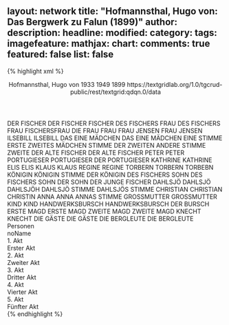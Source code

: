 layout: network
title: "Hofmannsthal, Hugo von: Das Bergwerk zu Falun (1899)"
author:
description:
headline:
modified:
category:
tags:
imagefeature:
mathjax:
chart:
comments: true
featured: false
list: false
---
{% highlight xml %}
<?xml-model href="https://raw.githubusercontent.com/DLiNa/project/master/rules/lina.rnc"?><?xml-model href="https://raw.githubusercontent.com/DLiNa/project/master/rules/lina.sch"?>
<play xmlns="http://lina.digital">
  <header>
    <title>Das Bergwerk zu Falun</title>
    <subtitle/>
    <genretitle/>
    <author>Hofmannsthal, Hugo von</author>
    <date type="print" when="1933">1933</date>
    <date type="premiere" when="1949">1949</date>
    <date type="written" when="1899">1899</date>
    <source>https://textgridlab.org/1.0/tgcrud-public/rest/textgrid:qdqn.0/data</source>
  </header>
  <personae>
    <character>
      <name>DER FISCHER</name>
      <alias xml:id="der_fischer">
        <name>DER FISCHER</name>
      </alias>
      <alias xml:id="fischer">
        <name>FISCHER</name>
      </alias>
    </character>
    <character>
      <name>DES FISCHERS FRAU</name>
      <alias xml:id="des_fischers_frau">
        <name>DES FISCHERS FRAU</name>
      </alias>
      <alias xml:id="fischersfrau">
        <name>FISCHERSFRAU</name>
      </alias>
      <alias xml:id="die_frau">
        <name>DIE FRAU</name>
      </alias>
      <alias xml:id="frau">
        <name>FRAU</name>
      </alias>
    </character>
    <character>
      <name>FRAU JENSEN</name>
      <alias xml:id="frau_jensen">
        <name>FRAU JENSEN</name>
      </alias>
    </character>
    <character>
      <name>ILSEBILL</name>
      <alias xml:id="ilsebill">
        <name>ILSEBILL</name>
      </alias>
    </character>
    <character>
      <name>DAS EINE MÄDCHEN</name>
      <alias xml:id="das_eine_mädchen">
        <name>DAS EINE MÄDCHEN</name>
      </alias>
      <alias xml:id="eine_stimme">
        <name>EINE STIMME</name>
      </alias>
      <alias xml:id="erste">
        <name>ERSTE</name>
      </alias>
    </character>
    <character>
      <name>ZWEITES MÄDCHEN</name>
      <alias xml:id="stimme_der_zweiten">
        <name>STIMME DER ZWEITEN</name>
      </alias>
      <alias xml:id="andere_stimme">
        <name>ANDERE STIMME</name>
      </alias>
      <alias xml:id="zweite">
        <name>ZWEITE</name>
      </alias>
    </character>
    <character>
      <name>DER ALTE FISCHER</name>
      <alias xml:id="der_alte_fischer">
        <name>DER ALTE FISCHER</name>
      </alias>
    </character>
    <character>
      <name>PETER</name>
      <alias xml:id="peter">
        <name>PETER</name>
      </alias>
    </character>
    <character>
      <name>PORTUGIESER</name>
      <alias xml:id="portugieser">
        <name>PORTUGIESER</name>
      </alias>
      <alias xml:id="der_portugieser">
        <name>DER PORTUGIESER</name>
      </alias>
    </character>
    <character>
      <name>KATHRINE</name>
      <alias xml:id="kathrine">
        <name>KATHRINE</name>
      </alias>
    </character>
    <character>
      <name>ELIS</name>
      <alias xml:id="elis">
        <name>ELIS</name>
      </alias>
    </character>
    <character>
      <name>KLAUS</name>
      <alias xml:id="klaus">
        <name>KLAUS</name>
      </alias>
    </character>
    <character>
      <name>REGINE</name>
      <alias xml:id="regine">
        <name>REGINE</name>
      </alias>
    </character>
    <character>
      <name>TORBERN</name>
      <alias xml:id="torbern">
        <name>TORBERN</name>
      </alias>
      <alias xml:id="torbebn">
        <name>TORBEBN</name>
      </alias>
    </character>
    <character>
      <name>KÖNIGIN</name>
      <alias xml:id="königin">
        <name>KÖNIGIN</name>
      </alias>
      <alias xml:id="stimme_der_königin">
        <name>STIMME DER KÖNIGIN</name>
      </alias>
    </character>
    <character>
      <name>DES FISCHERS SOHN</name>
      <alias xml:id="des_fischers_sohn">
        <name>DES FISCHERS SOHN</name>
      </alias>
      <alias xml:id="der_sohn">
        <name>DER SOHN</name>
      </alias>
      <alias xml:id="der_junge_fischer">
        <name>DER JUNGE FISCHER</name>
      </alias>
    </character>
    <character>
      <name>DAHLSJÖ</name>
      <alias xml:id="dahlsjö">
        <name>DAHLSJÖ</name>
      </alias>
      <alias xml:id="dahlsjöh">
        <name>DAHLSJÖH</name>
      </alias>
      <alias xml:id="dahlsjö_stimme">
        <name>DAHLSJÖ STIMME</name>
      </alias>
      <alias xml:id="dahlsjös_stimme">
        <name>DAHLSJÖS STIMME</name>
      </alias>
    </character>
    <character>
      <name>CHRISTIAN</name>
      <alias xml:id="christian">
        <name>CHRISTIAN</name>
      </alias>
      <alias xml:id="christin">
        <name>CHRISTIN</name>
      </alias>
    </character>
    <character>
      <name>ANNA</name>
      <alias xml:id="anna">
        <name>ANNA</name>
      </alias>
      <alias xml:id="annas_stimme">
        <name>ANNAS STIMME</name>
      </alias>
    </character>
    <character>
      <name>GROSSMUTTER</name>
      <alias xml:id="grossmutter">
        <name>GROSSMUTTER</name>
      </alias>
    </character>
    <character>
      <name>KIND</name>
      <alias xml:id="kind">
        <name>KIND</name>
      </alias>
    </character>
    <character>
      <name>HANDWERKSBURSCH</name>
      <alias xml:id="handwerksbursch">
        <name>HANDWERKSBURSCH</name>
      </alias>
      <alias xml:id="der_bursch">
        <name>DER BURSCH</name>
      </alias>
    </character>
    <character>
      <name>ERSTE MAGD</name>
      <alias xml:id="erste_magd">
        <name>ERSTE MAGD</name>
      </alias>
    </character>
    <character>
      <name>ZWEITE MAGD</name>
      <alias xml:id="zweite_magd">
        <name>ZWEITE MAGD</name>
      </alias>
    </character>
    <character>
      <name>KNECHT</name>
      <alias xml:id="knecht">
        <name>KNECHT</name>
      </alias>
    </character>
    <character>
      <name>DIE GÄSTE</name>
      <alias xml:id="die_gäste">
        <name>DIE GÄSTE</name>
      </alias>
    </character>
    <character>
      <name>DIE BERGLEUTE</name>
      <alias xml:id="die_bergleute">
        <name>DIE BERGLEUTE</name>
      </alias>
    </character>
  </personae>
  <text>
    <div>
      <head>Personen</head>
      <div>
        <head>noName</head>
      </div>
    </div>
    <div>
      <head>1. Akt</head>
      <div>
        <head>Erster Akt</head>
        <sp who="#der_fischer">
          <amount n="1" unit="speech_acts"/>
          <amount n="4" unit="words"/>
          <amount n="1" unit="lines"/>
          <amount n="18" unit="chars"/>
        </sp>
        <sp who="#die_frau">
          <amount n="1" unit="speech_acts"/>
          <amount n="12" unit="words"/>
          <amount n="2" unit="lines"/>
          <amount n="60" unit="chars"/>
        </sp>
        <sp who="#fischer">
          <amount n="10" unit="speech_acts"/>
          <amount n="173" unit="words"/>
          <amount n="25" unit="lines"/>
          <amount n="815" unit="chars"/>
        </sp>
        <sp who="#frau">
          <amount n="8" unit="speech_acts"/>
          <amount n="116" unit="words"/>
          <amount n="21" unit="lines"/>
          <amount n="583" unit="chars"/>
        </sp>
        <sp who="#frau_jensen">
          <amount n="15" unit="speech_acts"/>
          <amount n="148" unit="words"/>
          <amount n="24" unit="lines"/>
          <amount n="759" unit="chars"/>
        </sp>
        <sp who="#eine_stimme">
          <amount n="1" unit="speech_acts"/>
          <amount n="2" unit="words"/>
          <amount n="1" unit="lines"/>
          <amount n="7" unit="chars"/>
        </sp>
        <sp who="#andere_stimme">
          <amount n="1" unit="speech_acts"/>
          <amount n="3" unit="words"/>
          <amount n="1" unit="lines"/>
          <amount n="14" unit="chars"/>
        </sp>
        <sp who="#erste">
          <amount n="4" unit="speech_acts"/>
          <amount n="19" unit="words"/>
          <amount n="4" unit="lines"/>
          <amount n="81" unit="chars"/>
        </sp>
        <sp who="#zweite">
          <amount n="3" unit="speech_acts"/>
          <amount n="14" unit="words"/>
          <amount n="3" unit="lines"/>
          <amount n="68" unit="chars"/>
        </sp>
        <sp who="#ilsebill">
          <amount n="24" unit="speech_acts"/>
          <amount n="309" unit="words"/>
          <amount n="47" unit="lines"/>
          <amount n="1511" unit="chars"/>
        </sp>
        <sp who="#das_eine_mädchen">
          <amount n="1" unit="speech_acts"/>
          <amount n="5" unit="words"/>
          <amount n="1" unit="lines"/>
          <amount n="24" unit="chars"/>
        </sp>
        <sp who="#stimme_der_zweiten">
          <amount n="1" unit="speech_acts"/>
          <amount n="8" unit="words"/>
          <amount n="2" unit="lines"/>
          <amount n="31" unit="chars"/>
        </sp>
        <sp who="#des_fischers_frau">
          <amount n="1" unit="speech_acts"/>
          <amount n="14" unit="words"/>
          <amount n="2" unit="lines"/>
          <amount n="62" unit="chars"/>
        </sp>
        <sp who="#fischersfrau">
          <amount n="2" unit="speech_acts"/>
          <amount n="167" unit="words"/>
          <amount n="19" unit="lines"/>
          <amount n="821" unit="chars"/>
        </sp>
        <sp who="#der_alte_fischer">
          <amount n="6" unit="speech_acts"/>
          <amount n="90" unit="words"/>
          <amount n="14" unit="lines"/>
          <amount n="486" unit="chars"/>
        </sp>
        <sp who="#peter">
          <amount n="9" unit="speech_acts"/>
          <amount n="358" unit="words"/>
          <amount n="45" unit="lines"/>
          <amount n="1825" unit="chars"/>
        </sp>
        <sp who="#portugieser">
          <amount n="6" unit="speech_acts"/>
          <amount n="23" unit="words"/>
          <amount n="6" unit="lines"/>
          <amount n="113" unit="chars"/>
        </sp>
        <sp who="#kathrine">
          <amount n="3" unit="speech_acts"/>
          <amount n="18" unit="words"/>
          <amount n="5" unit="lines"/>
          <amount n="104" unit="chars"/>
        </sp>
        <sp who="#elis">
          <amount n="88" unit="speech_acts"/>
          <amount n="2235" unit="words"/>
          <amount n="330" unit="lines"/>
          <amount n="11562" unit="chars"/>
        </sp>
        <sp who="#der_portugieser">
          <amount n="1" unit="speech_acts"/>
          <amount n="14" unit="words"/>
          <amount n="2" unit="lines"/>
          <amount n="68" unit="chars"/>
        </sp>
        <sp who="#klaus">
          <amount n="2" unit="speech_acts"/>
          <amount n="11" unit="words"/>
          <amount n="2" unit="lines"/>
          <amount n="55" unit="chars"/>
        </sp>
        <sp who="#regine">
          <amount n="4" unit="speech_acts"/>
          <amount n="25" unit="words"/>
          <amount n="4" unit="lines"/>
          <amount n="109" unit="chars"/>
        </sp>
        <sp who="#kathrine #regine #frau_jensen">
          <amount n="2" unit="speech_acts"/>
          <amount n="22" unit="words"/>
          <amount n="3" unit="lines"/>
          <amount n="108" unit="chars"/>
        </sp>
        <sp who="#torbern">
          <amount n="27" unit="speech_acts"/>
          <amount n="281" unit="words"/>
          <amount n="48" unit="lines"/>
          <amount n="1478" unit="chars"/>
        </sp>
        <sp who="#königin">
          <amount n="29" unit="speech_acts"/>
          <amount n="840" unit="words"/>
          <amount n="123" unit="lines"/>
          <amount n="4413" unit="chars"/>
        </sp>
        <sp who="#torbebn">
          <amount n="1" unit="speech_acts"/>
          <amount n="170" unit="words"/>
          <amount n="21" unit="lines"/>
          <amount n="886" unit="chars"/>
        </sp>
        <sp who="#stimme_der_königin">
          <amount n="1" unit="speech_acts"/>
          <amount n="2" unit="words"/>
          <amount n="1" unit="lines"/>
          <amount n="10" unit="chars"/>
        </sp>
        <sp who="#des_fischers_sohn">
          <amount n="1" unit="speech_acts"/>
          <amount n="10" unit="words"/>
          <amount n="1" unit="lines"/>
          <amount n="48" unit="chars"/>
        </sp>
        <sp who="#der_sohn">
          <amount n="4" unit="speech_acts"/>
          <amount n="101" unit="words"/>
          <amount n="13" unit="lines"/>
          <amount n="503" unit="chars"/>
        </sp>
        <sp who="#der_junge_fischer">
          <amount n="1" unit="speech_acts"/>
          <amount n="7" unit="words"/>
          <amount n="1" unit="lines"/>
          <amount n="30" unit="chars"/>
        </sp>
      </div>
    </div>
    <div>
      <head>2. Akt</head>
      <div>
        <head>Zweiter Akt</head>
        <sp who="#dahlsjö">
          <amount n="12" unit="speech_acts"/>
          <amount n="593" unit="words"/>
          <amount n="75" unit="lines"/>
          <amount n="3033" unit="chars"/>
        </sp>
        <sp who="#christian">
          <amount n="6" unit="speech_acts"/>
          <amount n="223" unit="words"/>
          <amount n="30" unit="lines"/>
          <amount n="1167" unit="chars"/>
        </sp>
        <sp who="#anna">
          <amount n="80" unit="speech_acts"/>
          <amount n="1552" unit="words"/>
          <amount n="222" unit="lines"/>
          <amount n="7781" unit="chars"/>
        </sp>
        <sp who="#christin">
          <amount n="1" unit="speech_acts"/>
          <amount n="118" unit="words"/>
          <amount n="14" unit="lines"/>
          <amount n="602" unit="chars"/>
        </sp>
        <sp who="#grossmutter">
          <amount n="11" unit="speech_acts"/>
          <amount n="390" unit="words"/>
          <amount n="49" unit="lines"/>
          <amount n="1940" unit="chars"/>
        </sp>
        <sp who="#kind">
          <amount n="40" unit="speech_acts"/>
          <amount n="210" unit="words"/>
          <amount n="52" unit="lines"/>
          <amount n="1099" unit="chars"/>
        </sp>
        <sp who="#elis">
          <amount n="36" unit="speech_acts"/>
          <amount n="1007" unit="words"/>
          <amount n="132" unit="lines"/>
          <amount n="5033" unit="chars"/>
        </sp>
      </div>
    </div>
    <div>
      <head>3. Akt</head>
      <div>
        <head>Dritter Akt</head>
        <sp who="#anna">
          <amount n="36" unit="speech_acts"/>
          <amount n="1367" unit="words"/>
          <amount n="175" unit="lines"/>
          <amount n="6834" unit="chars"/>
        </sp>
        <sp who="#grossmutter">
          <amount n="4" unit="speech_acts"/>
          <amount n="58" unit="words"/>
          <amount n="10" unit="lines"/>
          <amount n="279" unit="chars"/>
        </sp>
        <sp who="#dahlsjö">
          <amount n="34" unit="speech_acts"/>
          <amount n="654" unit="words"/>
          <amount n="88" unit="lines"/>
          <amount n="3250" unit="chars"/>
        </sp>
        <sp who="#handwerksbursch">
          <amount n="7" unit="speech_acts"/>
          <amount n="71" unit="words"/>
          <amount n="12" unit="lines"/>
          <amount n="368" unit="chars"/>
        </sp>
        <sp who="#elis">
          <amount n="37" unit="speech_acts"/>
          <amount n="1447" unit="words"/>
          <amount n="187" unit="lines"/>
          <amount n="7651" unit="chars"/>
        </sp>
        <sp who="#der_bursch">
          <amount n="7" unit="speech_acts"/>
          <amount n="67" unit="words"/>
          <amount n="12" unit="lines"/>
          <amount n="329" unit="chars"/>
        </sp>
        <sp who="#dahlsjöh">
          <amount n="1" unit="speech_acts"/>
          <amount n="8" unit="words"/>
          <amount n="1" unit="lines"/>
          <amount n="46" unit="chars"/>
        </sp>
        <sp who="#dahlsjö_stimme">
          <amount n="1" unit="speech_acts"/>
          <amount n="1" unit="words"/>
          <amount n="1" unit="lines"/>
          <amount n="5" unit="chars"/>
        </sp>
        <sp who="#annas_stimme">
          <amount n="3" unit="speech_acts"/>
          <amount n="3" unit="words"/>
          <amount n="3" unit="lines"/>
          <amount n="15" unit="chars"/>
        </sp>
        <sp who="#dahlsjös_stimme">
          <amount n="1" unit="speech_acts"/>
          <amount n="7" unit="words"/>
          <amount n="1" unit="lines"/>
          <amount n="44" unit="chars"/>
        </sp>
      </div>
    </div>
    <div>
      <head>4. Akt</head>
      <div>
        <head>Vierter Akt</head>
        <sp who="#anna">
          <amount n="41" unit="speech_acts"/>
          <amount n="1754" unit="words"/>
          <amount n="216" unit="lines"/>
          <amount n="8805" unit="chars"/>
        </sp>
        <sp who="#grossmutter">
          <amount n="3" unit="speech_acts"/>
          <amount n="126" unit="words"/>
          <amount n="17" unit="lines"/>
          <amount n="658" unit="chars"/>
        </sp>
        <sp who="#elis">
          <amount n="33" unit="speech_acts"/>
          <amount n="1069" unit="words"/>
          <amount n="139" unit="lines"/>
          <amount n="5427" unit="chars"/>
        </sp>
        <sp who="#torbern">
          <amount n="5" unit="speech_acts"/>
          <amount n="498" unit="words"/>
          <amount n="63" unit="lines"/>
          <amount n="2584" unit="chars"/>
        </sp>
        <sp who="#dahlsjö">
          <amount n="5" unit="speech_acts"/>
          <amount n="94" unit="words"/>
          <amount n="12" unit="lines"/>
          <amount n="491" unit="chars"/>
        </sp>
      </div>
    </div>
    <div>
      <head>5. Akt</head>
      <div>
        <head>Fünfter Akt</head>
        <sp who="#anna">
          <amount n="11" unit="speech_acts"/>
          <amount n="492" unit="words"/>
          <amount n="60" unit="lines"/>
          <amount n="2372" unit="chars"/>
        </sp>
        <sp who="#elis">
          <amount n="3" unit="speech_acts"/>
          <amount n="527" unit="words"/>
          <amount n="70" unit="lines"/>
          <amount n="2807" unit="chars"/>
        </sp>
        <sp who="#erste_magd">
          <amount n="1" unit="speech_acts"/>
          <amount n="5" unit="words"/>
          <amount n="1" unit="lines"/>
          <amount n="28" unit="chars"/>
        </sp>
        <sp who="#annas_stimme">
          <amount n="1" unit="speech_acts"/>
          <amount n="3" unit="words"/>
          <amount n="1" unit="lines"/>
          <amount n="16" unit="chars"/>
        </sp>
        <sp who="#erste_magd">
          <amount n="3" unit="speech_acts"/>
          <amount n="44" unit="words"/>
          <amount n="7" unit="lines"/>
          <amount n="220" unit="chars"/>
        </sp>
        <sp who="#zweite_magd">
          <amount n="2" unit="speech_acts"/>
          <amount n="15" unit="words"/>
          <amount n="4" unit="lines"/>
          <amount n="84" unit="chars"/>
        </sp>
        <sp who="#grossmutter">
          <amount n="3" unit="speech_acts"/>
          <amount n="190" unit="words"/>
          <amount n="26" unit="lines"/>
          <amount n="993" unit="chars"/>
        </sp>
        <sp who="#dahlsjö">
          <amount n="7" unit="speech_acts"/>
          <amount n="63" unit="words"/>
          <amount n="9" unit="lines"/>
          <amount n="318" unit="chars"/>
        </sp>
        <sp who="#knecht">
          <amount n="1" unit="speech_acts"/>
          <amount n="8" unit="words"/>
          <amount n="1" unit="lines"/>
          <amount n="43" unit="chars"/>
        </sp>
        <sp who="#die_gäste">
          <amount n="2" unit="speech_acts"/>
          <amount n="16" unit="words"/>
          <amount n="2" unit="lines"/>
          <amount n="77" unit="chars"/>
        </sp>
        <sp who="#die_bergleute">
          <amount n="1" unit="speech_acts"/>
          <amount n="80" unit="words"/>
          <amount n="12" unit="lines"/>
          <amount n="410" unit="chars"/>
        </sp>
      </div>
    </div>
  </text>
</play>
{% endhighlight %}